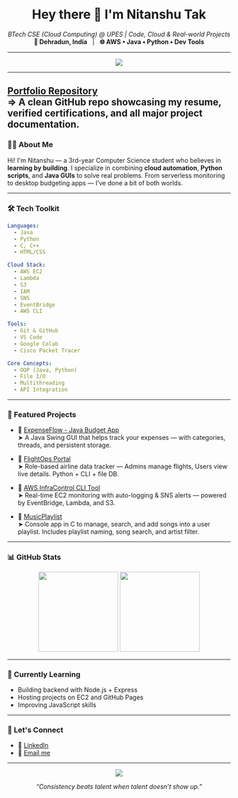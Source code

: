 <h1 align="center">Hey there 👋 I'm Nitanshu Tak</h1>
<p align="center">
  <em>BTech CSE (Cloud Computing) @ UPES | Code, Cloud & Real-world Projects</em><br>
  <strong>📍 Dehradun, India</strong> &nbsp; | &nbsp; <strong>🌐 AWS • Java • Python • Dev Tools</strong>
</p>

---

<p align="center">
  <img src="https://readme-typing-svg.demolab.com/?lines=Cloud+Dev+Enthusiast;AWS+is+my+playground;I+build+real-world+tools;Always+learning+new+tech!&font=Fira%20Code&center=true&width=450&height=45&color=00C9A7&vCenter=true&pause=1000" />
</p>

---
[Portfolio Repository](https://github.com/Nitanshu715/Portfolio)  
  => A clean GitHub repo showcasing my resume, verified certifications, and all major project documentation.
---

### 🧑‍💻 About Me

Hi! I'm Nitanshu — a 3rd-year Computer Science student who believes in **learning by building**. I specialize in combining **cloud automation**, **Python scripts**, and **Java GUIs** to solve real problems. From serverless monitoring to desktop budgeting apps — I’ve done a bit of both worlds.

---

### 🛠️ Tech Toolkit

```yaml
Languages:
  - Java
  - Python
  - C, C++
  - HTML/CSS

Cloud Stack:
  - AWS EC2
  - Lambda
  - S3
  - IAM
  - SNS
  - EventBridge
  - AWS CLI

Tools:
  - Git & GitHub
  - VS Code
  - Google Colab
  - Cisco Packet Tracer

Core Concepts:
  - OOP (Java, Python)
  - File I/O
  - Multithreading
  - API Integration
```

---

### 🚀 Featured Projects

- 🔹 [ExpenseFlow - Java Budget App](https://github.com/Nitanshu715/ExpenseFlow-A-GUI-Based-Budget-Tracker)  
  ➤ A Java Swing GUI that helps track your expenses — with categories, threads, and persistent storage.

- 🔹 [FlightOps Portal](https://github.com/Nitanshu715/FlightOps-Portal)  
  ➤ Role-based airline data tracker — Admins manage flights, Users view live details. Python + CLI + file DB.

- 🔹 [AWS InfraControl CLI Tool](https://github.com/Nitanshu715/-AWS-InfraControl-CLI-Tool)  
  ➤ Real-time EC2 monitoring with auto-logging & SNS alerts — powered by EventBridge, Lambda, and S3.

- 🔹 [MusicPlaylist](https://github.com/Nitanshu715/MusicPlaylist)  
  ➤ Console app in C to manage, search, and add songs into a user playlist. Includes playlist naming, song search, and artist filter.


---

### 📊 GitHub Stats

<p align="center">
  <img src="https://github-readme-stats.vercel.app/api?username=Nitanshu715&show_icons=true&theme=radical&hide_border=true" height="180"/>
  <img src="https://github-readme-stats.vercel.app/api/top-langs/?username=Nitanshu715&layout=compact&theme=radical&hide_border=true" height="180"/>
</p>

---

### 🧠 Currently Learning

- Building backend with Node.js + Express
- Hosting projects on EC2 and GitHub Pages
- Improving JavaScript skills

---

### 📢 Let's Connect

- 💼 [LinkedIn](https://www.linkedin.com/in/nitanshu-tak-89a1ba289/)
- 📧 [Email me](mailto:nitanshutak070105@gmail.com)

---

<p align="center">
  <img src="https://github-profile-summary-cards.vercel.app/api/cards/profile-details?username=Nitanshu715&theme=github_dark" />
</p>

<p align="center"><em>“Consistency beats talent when talent doesn’t show up.”</em></p>
